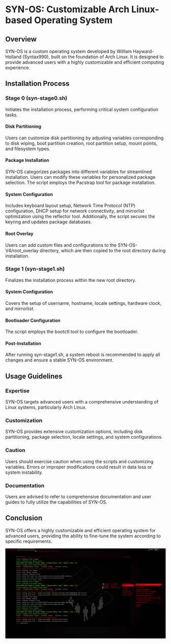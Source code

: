 # SYN-OS: Customizable Arch Linux-based Operating System

## Overview
SYN-OS is a custom operating system developed by William Hayward-Holland (Syntax990), built on the foundation of Arch Linux. It is designed to provide advanced users with a highly customizable and efficient computing experience.

## Installation Process

### Stage 0 (syn-stage0.sh)
Initiates the installation process, performing critical system configuration tasks.

#### Disk Partitioning
Users can customize disk partitioning by adjusting variables corresponding to disk wiping, boot partition creation, root partition setup, mount points, and filesystem types.

#### Package Installation
SYN-OS categorizes packages into different variables for streamlined installation. Users can modify these variables for personalized package selection. The script employs the Pacstrap tool for package installation.

#### System Configuration
Includes keyboard layout setup, Network Time Protocol (NTP) configuration, DHCP setup for network connectivity, and mirrorlist optimization using the reflector tool. Additionally, the script secures the keyring and updates package databases.

#### Root Overlay
Users can add custom files and configurations to the SYN-OS-V4/root_overlay directory, which are then copied to the root directory during installation.

### Stage 1 (syn-stage1.sh)
Finalizes the installation process within the new root directory.

#### System Configuration
Covers the setup of username, hostname, locale settings, hardware clock, and mirrorlist.

#### Bootloader Configuration
The script employs the bootctl tool to configure the bootloader.

#### Post-Installation
After running syn-stage1.sh, a system reboot is recommended to apply all changes and ensure a stable SYN-OS environment.

## Usage Guidelines

### Expertise
SYN-OS targets advanced users with a comprehensive understanding of Linux systems, particularly Arch Linux.

### Customization
SYN-OS provides extensive customization options, including disk partitioning, package selection, locale settings, and system configurations.

### Caution
Users should exercise caution when using the scripts and customizing variables. Errors or improper modifications could result in data loss or system instability. 

### Documentation
Users are advised to refer to comprehensive documentation and user guides to fully utilize the capabilities of SYN-OS.

## Conclusion
SYN-OS offers a highly customizable and efficient operating system for advanced users, providing the ability to fine-tune the system according to specific requirements.


![Alt text](/repo/images/readme.md/FIRST-IMAGE.png?raw=true)
